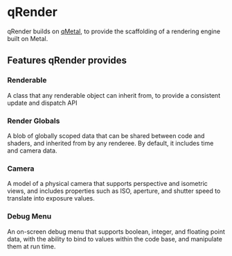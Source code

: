 # qRender
qRender builds on [qMetal](https://github.com/generation-loss/qMetal), to provide the scaffolding of a rendering engine built on Metal.

## Features qRender provides

### Renderable

A class that any renderable object can inherit from, to provide a consistent update and dispatch API

### Render Globals

A blob of globally scoped data that can be shared between code and shaders, and inherited from by any renderee. By default, it includes time and camera data. 

### Camera

A model of a physical camera that supports perspective and isometric views, and includes properties such as ISO, aperture, and shutter speed to translate into exposure values.

### Debug Menu

An on-screen debug menu that supports boolean, integer, and floating point data, with the ability to bind to values within the code base, and manipulate them at run time.
